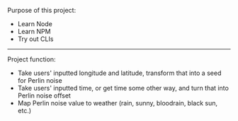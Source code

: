 Purpose of this project:

- Learn Node
- Learn NPM
- Try out CLIs

***

Project function:

- Take users' inputted longitude and latitude, transform that into a seed for Perlin noise
- Take users' inputted time, or get time some other way, and turn that into Perlin noise offset
- Map Perlin noise value to weather (rain, sunny, bloodrain, black sun, etc.)